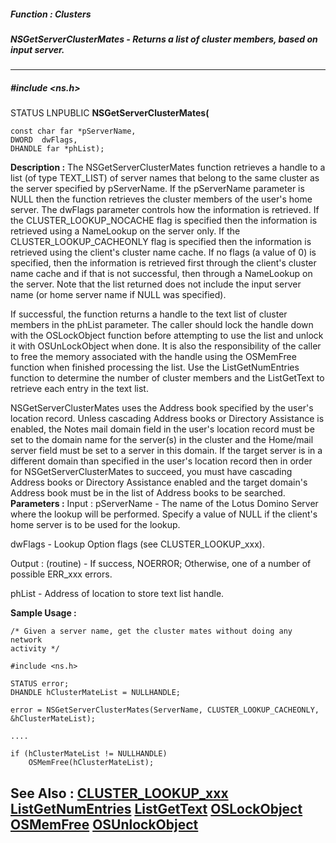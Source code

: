 ##### Function : Clusters
##### NSGetServerClusterMates - Returns a list of cluster members, based on input server.
---
##### #include <ns.h>
STATUS LNPUBLIC **NSGetServerClusterMates(**

	const char far *pServerName,
	DWORD  dwFlags,
	DHANDLE far *phList);
**Description :**
The NSGetServerClusterMates function retrieves a handle to a list (of type 
TEXT_LIST) of server names that belong to the same cluster as the server 
specified by pServerName.  If the pServerName parameter is NULL then the 
function retrieves the cluster members of the user's home server.   The dwFlags 
parameter controls how the information is retrieved.  If the 
CLUSTER_LOOKUP_NOCACHE flag is specified then the information is retrieved 
using a NameLookup on the server only.  If the CLUSTER_LOOKUP_CACHEONLY flag is 
specified then the information is retrieved using the client's cluster name 
cache.   If no flags (a value of 0) is specified, then the information is 
retrieved first through the client's cluster name cache and if that is not 
successful, then through a NameLookup on the server.  Note that the list 
returned does not include the input server name (or home server name if NULL 
was specified).   

If successful, the function returns a handle to the text list of cluster 
members in the phList parameter.  The caller should lock the handle down with 
the OSLockObject function before attempting to use the list and unlock it with 
OSUnLockObject when done.  It is also the responsibility of the caller to free 
the memory associated with the handle using the OSMemFree function when 
finished processing the list.  Use the ListGetNumEntries function to determine 
the number of cluster members and the ListGetText to retrieve each entry in the 
text list.

NSGetServerClusterMates uses the Address book specified by the user's location 
record.  Unless  cascading Address books or Directory Assistance is enabled, 
the Notes mail domain field in the user's location record must be set to the 
domain name for the server(s) in the cluster and the Home/mail server field 
must be set to a server in this domain.  If the target server is in a different 
domain than specified in the user's location record then in order for 
NSGetServerClusterMates to succeed, you must have cascading Address books or 
Directory Assistance enabled and the target domain's  Address book must be in 
the list of  Address books to be searched.
**Parameters :**
Input :
pServerName  -  The name of the Lotus Domino Server where the lookup will be performed.  Specify a value of NULL if the client's home server is to be used for the lookup.

dwFlags  -  Lookup Option flags (see CLUSTER_LOOKUP_xxx).

Output :
(routine)  -  If success, NOERROR;
Otherwise, one of a number of possible ERR_xxx errors.


phList  -  Address of location to store text list handle.

**Sample Usage :**
```
/* Given a server name, get the cluster mates without doing any network 
activity */

#include <ns.h>

STATUS error;
DHANDLE hClusterMateList = NULLHANDLE;

error = NSGetServerClusterMates(ServerName, CLUSTER_LOOKUP_CACHEONLY, 
&hClusterMateList);

....

if (hClusterMateList != NULLHANDLE)
	OSMemFree(hClusterMateList);
```
**See Also :**
[CLUSTER_LOOKUP_xxx](D:/md_files/CLUSTER_LOOKUP_xxx.md)
[ListGetNumEntries](D:/md_files/ListGetNumEntries.md)
[ListGetText](D:/md_files/ListGetText.md)
[OSLockObject](D:/md_files/OSLockObject.md)
[OSMemFree](D:/md_files/OSMemFree.md)
[OSUnlockObject](D:/md_files/OSUnlockObject.md)
---
